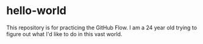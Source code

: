 # hello-world
This repository is for practicing the GitHub Flow.
I am a 24 year old trying to figure out what I'd like to do in this vast world. 
